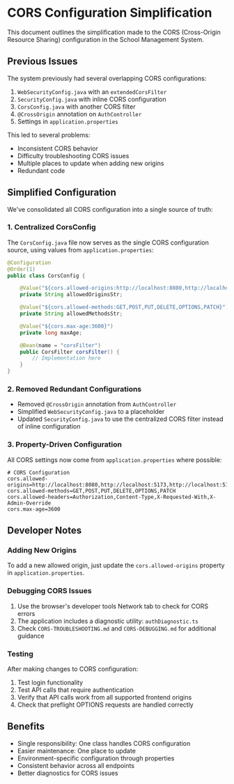 # CORS Configuration Simplification

This document outlines the simplification made to the CORS (Cross-Origin Resource Sharing) configuration in the School Management System.

## Previous Issues

The system previously had several overlapping CORS configurations:

1. `WebSecurityConfig.java` with an `extendedCorsFilter`
2. `SecurityConfig.java` with inline CORS configuration 
3. `CorsConfig.java` with another CORS filter
4. `@CrossOrigin` annotation on `AuthController`
5. Settings in `application.properties`

This led to several problems:
- Inconsistent CORS behavior
- Difficulty troubleshooting CORS issues
- Multiple places to update when adding new origins
- Redundant code

## Simplified Configuration

We've consolidated all CORS configuration into a single source of truth:

### 1. Centralized CorsConfig

The `CorsConfig.java` file now serves as the single CORS configuration source, using values from `application.properties`:

```java
@Configuration
@Order(1)
public class CorsConfig {

    @Value("${cors.allowed-origins:http://localhost:8080,http://localhost:5173,http://localhost:5174,http://localhost:3000}")
    private String allowedOriginsStr;

    @Value("${cors.allowed-methods:GET,POST,PUT,DELETE,OPTIONS,PATCH}")
    private String allowedMethodsStr;

    @Value("${cors.max-age:3600}")
    private long maxAge;

    @Bean(name = "corsFilter")
    public CorsFilter corsFilter() {
        // Implementation here
    }
}
```

### 2. Removed Redundant Configurations

- Removed `@CrossOrigin` annotation from `AuthController`
- Simplified `WebSecurityConfig.java` to a placeholder
- Updated `SecurityConfig.java` to use the centralized CORS filter instead of inline configuration

### 3. Property-Driven Configuration

All CORS settings now come from `application.properties` where possible:

```properties
# CORS Configuration
cors.allowed-origins=http://localhost:8080,http://localhost:5173,http://localhost:5174
cors.allowed-methods=GET,POST,PUT,DELETE,OPTIONS,PATCH
cors.allowed-headers=Authorization,Content-Type,X-Requested-With,X-Admin-Override
cors.max-age=3600
```

## Developer Notes

### Adding New Origins

To add a new allowed origin, just update the `cors.allowed-origins` property in `application.properties`.

### Debugging CORS Issues

1. Use the browser's developer tools Network tab to check for CORS errors
2. The application includes a diagnostic utility: `authDiagnostic.ts`
3. Check `CORS-TROUBLESHOOTING.md` and `CORS-DEBUGGING.md` for additional guidance

### Testing

After making changes to CORS configuration:

1. Test login functionality
2. Test API calls that require authentication
3. Verify that API calls work from all supported frontend origins
4. Check that preflight OPTIONS requests are handled correctly

## Benefits

- Single responsibility: One class handles CORS configuration
- Easier maintenance: One place to update
- Environment-specific configuration through properties
- Consistent behavior across all endpoints
- Better diagnostics for CORS issues
